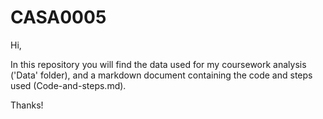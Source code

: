 # CASA0005

Hi,

In this repository you will find the data used for my coursework analysis ('Data' folder), and a markdown document containing the code and steps used (Code-and-steps.md).

Thanks!
